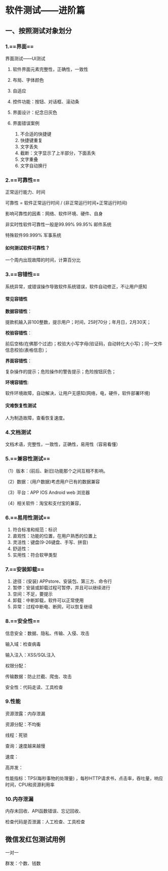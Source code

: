 # 软件测试——进阶篇

## 一、按照测试对象划分

### 1.==界面==

界面测试——UI测试

1. 软件界面元素完整性，正确性，一致性

2. 布局、字体颜色
3. 自适应
4. 控件功能：按钮、对话框、滚动条
5. 界面设计：纪念日灰色
6. 界面错误案例
   1. 不合适的快捷键
   2. 快捷键重复
   3. 文字丢失
   4. 截断：文字显示了上半部分，下面丢失
   5. 文字重叠
   6. 文字自动换行

### 2.==可靠性==

正常运行能力、时间

可靠性 = 软件正常运行时间 / (非正常运行时间+正常运行时间)

影响可靠性的因素：网络、软件环境、硬件、自身

非实时性软件可靠性一般是99.99%  99.95% 邮件系统

特殊软件99.999% 军事系统



#### 如何测试软件可靠性？

一个周内出现故障的时间，计算百分比

### 3.==容错性==

系统异常，或错误操作导致软件系统错误，软件自动修正，不让用户感知

#### 常见容错性

**数据容错性**：

提款机输入非100整数，提示用户；时间，25时70分；年月日，2月30天；

**校验容错性**：

前后空格(在佛那个过滤)；校验大小写字母(验证码，自动转化大小写)；同一文件信息校验(表格信息)；

**界面容错性**：

复杂操作的提示；危险操作的警告提示；危险按钮灰色；

**环境容错性**:

软件环境故障，自动解决，让用户无感知(网络，电，硬件，软件部署环境)

#### 灾难恢复性测试

人为制造故障，查看恢复速度。

### 4.文档测试

文档术语，完整性，一致性，正确性，易用性（容易看懂）

### 5.==兼容性测试==

（1）版本：(前后、新旧)功能那个之间互相不影响。

（2）数据：(用户数据)考虑用户已有的数据兼容

（3）平台：APP IOS Android    web 浏览器

（4）相关软件：淘宝和支付宝的兼容，

### 6.==易用性测试==

1. 符合标准和规范：标识
2. 直观性：功能的位置，在用户熟悉的位置上
3. 灵活性：键盘(9-26键盘、手写、拼音)
4. 舒适性：
5. 实用性：符合软甲类型

### 7.==安装卸载==

1. 途径：(安装) APPstore、安装包、第三方、命令行
2. 暂停：安装或卸载过程可暂停，并且可以继续进行
3. 空间：不足，要提示
4. 卸载：中断卸载，软件可以正常使用
5. 异常：过程中断电、断网，可以恢复继续

### 8.==安全性==

信息安全：数据、隐私、传输、入侵、攻击

输入域：检查病毒

输入注入：XSS/SQL注入

权限分配：

传输数据：防止拦截、爬虫、攻击

安全性：代码走读、工具检查

### 9.性能

资源泄露：内存泄漏

资源分配：不均衡

线程：死锁

查询：速度越来越慢

速度：

高并发：

性能指标：TPS(每秒事物的处理量) ，每秒HTTP请求书，点击率，吞吐量，响应时间，CPU和资源利用率

### 10.内存泄漏

内存未回收、API函数错误、忘记回收、

检查代码是否泄漏：人工检查、工具检查

##  微信发红包测试用例

一对一

群发：个数、钱数